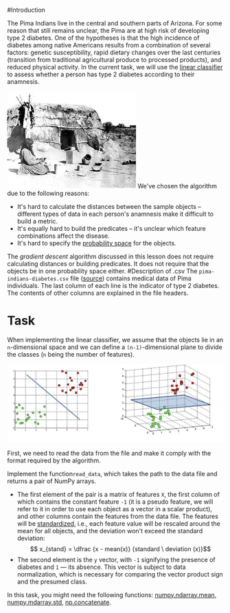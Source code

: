#Introduction

The Pima Indians live in the central and southern parts of Arizona. For some reason that still remains unclear, the Pima are at high risk of developing type 2 diabetes.
One of the hypotheses is that the high incidence of diabetes among native Americans results from a combination of several factors: genetic susceptibility, rapid dietary changes over the last centuries (transition from traditional agricultural produce to processed products), and reduced physical activity. In the current task, we will use the [linear
classifier](https://en.wikipedia.org/wiki/Linear_classifier) to assess whether a person has type 2 diabetes according to their anamnesis.

![Pima](pima.png)
We've chosen the algorithm due to the following reasons:
- It's hard to calculate the distances between the sample objects – different types of data in each person's anamnesis make it difficult to build a metric.
- It's equally hard to build the predicates – it's unclear which feature combinations affect the disease.
- It's hard to specify the [probability space](https://en.wikipedia.org/wiki/Probability_space) for the objects.

The *gradient descent* algorithm discussed in this lesson does not require calculating distances or building predicates. It does not require that the objects be in one probability space either.
#Description of .csv
The `pima-indians-diabetes.csv` file ([source](https://www.kaggle.com/uciml/pima-indians-diabetes-database)) contains medical data of Pima individuals.
The last column of each line is the indicator of type 2 diabetes. The contents of other columns are explained in the file headers.

#  Task
When implementing the linear classifier, we assume that the objects lie in an `n`-dimensional space and we can define a `(n-1)`-dimensional plane to divide the classes (`n` being the number of features).

![hyperplane](hyperplane.png)

First, we need to read the data from the file and make it comply with the format required by the algorithm.

Implement the function`read_data`, which takes the path to the data file and returns a pair of NumPy arrays.

- The first element of the pair is a matrix of features `X`, the first column of which contains the constant feature `-1` (it is a pseudo feature, we will refer to it in order to use each object as a vector in a scalar product), and other columns contain the features
  from the data file. The features will be [standardized](https://www.kdnuggets.com/2020/04/data-transformation-standardization-normalization.html), i.e., each feature value will be rescaled around the mean for all objects, and the deviation won't exceed the standard deviation:
  $$ x_{stand} = \dfrac {x - mean(x)} {standard \ deviation (x)}$$
- The second element is the `y` vector, with `-1` signifying the presence of diabetes and `1` — its absence. This vector is subject to data normalization, which is necessary for comparing the vector product sign and the presumed class.

<div class="hint">
In this task, you might need the following functions: <a href="https://numpy.org/doc/stable/reference/generated/numpy.ndarray.mean.html">numpy.ndarray.mean</a>, <a href="https://numpy.org/doc/stable/reference/generated/numpy.ndarray.std.html">numpy.mdarray.std</a>, <a href="https://numpy.org/doc/stable/reference/generated/numpy.concatenate.html">np.concatenate</a>. 
</div>